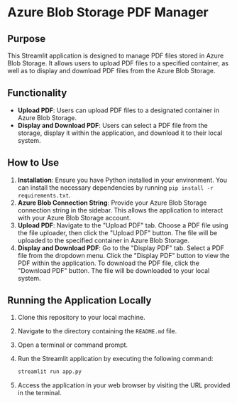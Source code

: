 # Azure Blob Storage PDF Manager

## Purpose
This Streamlit application is designed to manage PDF files stored in Azure Blob Storage. It allows users to upload PDF files to a specified container, as well as to display and download PDF files from the Azure Blob Storage.

## Functionality
- **Upload PDF**: Users can upload PDF files to a designated container in Azure Blob Storage.
- **Display and Download PDF**: Users can select a PDF file from the storage, display it within the application, and download it to their local system.

## How to Use
1. **Installation**: Ensure you have Python installed in your environment. You can install the necessary dependencies by running `pip install -r requirements.txt`.
2. **Azure Blob Connection String**: Provide your Azure Blob Storage connection string in the sidebar. This allows the application to interact with your Azure Blob Storage account.
3. **Upload PDF**: Navigate to the "Upload PDF" tab. Choose a PDF file using the file uploader, then click the "Upload PDF" button. The file will be uploaded to the specified container in Azure Blob Storage.
4. **Display and Download PDF**: Go to the "Display PDF" tab. Select a PDF file from the dropdown menu. Click the "Display PDF" button to view the PDF within the application. To download the PDF file, click the "Download PDF" button. The file will be downloaded to your local system.

## Running the Application Locally
1. Clone this repository to your local machine.
2. Navigate to the directory containing the `README.md` file.
3. Open a terminal or command prompt.
4. Run the Streamlit application by executing the following command:
   ```python
   streamlit run app.py
   ```

6. Access the application in your web browser by visiting the URL provided in the terminal.
